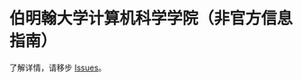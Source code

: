 伯明翰大学计算机科学学院（非官方信息指南）
===

了解详情，请移步 [Issues](https://github.com/uobcszh/cs-programmes-materials/issues?utf8=%E2%9C%93&q=is%3Aissue)。


